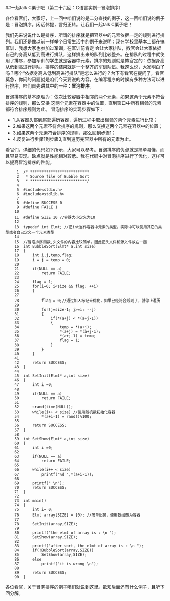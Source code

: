 ##一起talk C栗子吧（第二十六回：C语言实例--冒泡排序）

各位看官们，大家好，上一回中咱们说的是二分查找的例子，这一回咱们说的例子是：冒泡排序。闲话休提，言归正转。让我们一起talk C栗子吧！ 

我们先来说说什么是排序，所谓的排序就是把容器中的元素依据一定的规则进行排列。我们还是像以前一样举个日常生活中的例子来说明：现在学校里基本上都在搞军训，我想大家也参加过军训，在军训前肯定
会让大家排队，教官会让大家依据自己的身高从低到高进行排队，这样排出来的队列比较整齐。在排队的过程中就使用了排序，参加军训的学生就是容器中元素，排序的规则就是教官定的：依据身高从低到高进行排队。排序的结果就是一个整齐的军训队伍。我这么说，大家明白了吗？哪个“依据身高从低到高进行排队”是怎么进行的？台下有看官在提问了，看官莫急，你问的问题就是咱们今天要说的内容，在编写程序的时候有多种方法可以进行排序，咱们首先讲其中的一种：**冒泡排序**。

冒泡排序的基本原理为：依次比较容器中相邻的两个元素，如果这两个元素不符合排序的规则，那么交换
这两个元素在容器中的位置，直到窗口中所有相邻的元素都符合排序规则为止。
冒泡排序的实现步骤如下：
- 1.从容器头部到尾部遍历容器，遍历过程中取出相邻的两个元素进行比较；
- 2.如果这两个元素不符合排序的规则，那么交换这两个元素在容器中的位置；
- 3.如果这两个元素符合排序的规则，那么回到步骤1；
- 4.反复进行步骤1到步骤3,直到遍历完容器中所有的元素为止。

看官们，详细的代码如下所示，大家可以参考。冒泡排序的优点就是简单易懂，而且容易实现。缺点就是性能相对较低。我在代码中对冒泡排序进行了优化，这样可
以提高冒泡排序的性能。
```
     1	/* **************************
     2	 * Source file of Bubble Sort
     3	 * *************************/
     4	
     5	#include<stdio.h>
     6	#include<stdlib.h>
     7	
     8	#define SUCCESS 0
     9	#define FAILE 1
    10	
    11	#define SIZE 10 //容器大小定义为10
    12	
    13	typedef int Elmt; //把int当作容器中元素的类型，实际中可以使用其它的类型或者自己定义一个元素类型
    14	
    15	//冒泡排序函数,头文件的内容比较简单，因此把头文件和源文件放在一起
    16	int BubbleSort(Elmt* a,int size)
    17	{
    18		int i,j,temp,flag;
    19		i = j = temp = 0;
    20	
    21		if(NULL == a)
    22			return FAILE;
    23	
    24		flag = 1;
    25		for(i=0; i<size && flag; ++i)
    26		{
    27	
    28			flag = 0;//通过加入标记来优化，如果已经符合规则了，就停止遍历
    29	
    30			for(j=size-1; j>=i; --j)
    31			{
    32				if(*(a+j) < *(a+j-1))
    33				{
    34					temp = *(a+j);
    35					*(a+j) = *(a+j-1);
    36					*(a+j-1) = temp;
    37					flag = 1;
    38				}
    39			}
    40		}
    41	
    42		return SUCCESS;
    43	}
    44	
    45	int SetInit(Elmt* a,int size)
    46	{
    47		int i =0;
    48	
    49		if(NULL == a)
    50			return FAILE;
    51	
    52		srand(time(NULL));
    53		while(i++ < size) //使用随机数初始化容器
    54			*(a+i-1) = rand()%100;
    55	
    56		return SUCCESS;
    57	}
    58	
    59	int SetShow(Elmt* a,int size)
    60	{
    61		int i =0;
    62	
    63		if(NULL == a)
    64			return FAILE;
    65	
    66		while(i++ < size)
    67			printf("%d ",*(a+i-1));
    68	
    69		printf(" \n");
    70		return SUCCESS;
    71	}
    72	
    73	int main()
    74	{
    75		int i= 0;
    76		Elmt array[SIZE] = {0}; //简单起见，使用数组做为容器
    77	
    78		SetInit(array,SIZE);
    79	
    80		printf("the elmt of array is : \n ");
    81		SetShow(array,SIZE);
    82	
    83		printf("after sort, the elmt of array is : \n ");
    84		if(!BubbleSort(array,SIZE))
    85			SetShow(array,SIZE);
    86		else
    87			printf("it is wrong \n");
    88	
    89		return SUCCESS;
    90	}
```
各位看官，关于冒泡排序的例子咱们就说到这里。欲知后面还有什么例子，且听下回分解。
